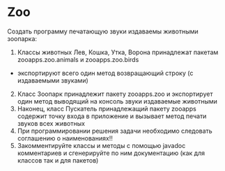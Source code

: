 # Zoo
Cоздать программу печатающую звуки издаваемы животными зоопарка:
1. Классы животных Лев, Кошка, Утка, Ворона принадлежат пакетам zooapps.zoo.animals и zooapps.zoo.birds
- экспортируют всего один метод возвращающий строку (с издаваемыми звуками)
2. Класс Зоопарк принадлежит пакету zooapps.zoo и экспортирует один метод выводящий на консоль звуки издаваемые животными
3. Наконец, класс Пускатель принадлежащий пакету zooapps содержит точку входа в приложение и вызывает метод печати звуков всех животных
4. При программировании решения задачи необходимо следовать соглашению о наименованиях!!
5. Закомментируйте классы и методы с помощью javadoc комментариев и сгенерируйте по ним документацию (как  для классов так и для пакетов)
